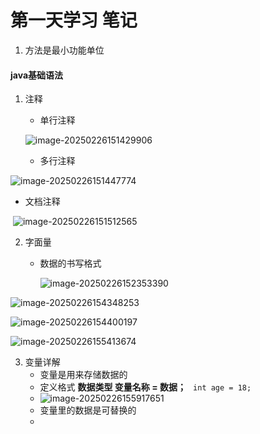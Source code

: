 # 第一天学习 笔记

1. 方法是最小功能单位

#### java基础语法

1. 注释

   - 单行注释

   ![image-20250226151429906](C:\Dcoument\For_study\Develop\my_code\JAVA\java_basic\firstMonth\src\day01\assets\image-20250226151429906.png)

   - 多行注释

![image-20250226151447774](C:\Dcoument\For_study\Develop\my_code\JAVA\java_basic\firstMonth\src\day01\assets\image-20250226151447774.png)

- 文档注释

​	![image-20250226151512565](C:\Dcoument\For_study\Develop\my_code\JAVA\java_basic\firstMonth\src\day01\assets\image-20250226151512565.png)

2. 字面量

   - 数据的书写格式

     <img src="C:\Dcoument\For_study\Develop\my_code\JAVA\java_basic\firstMonth\src\day01\assets\image-20250226152353390.png" alt="image-20250226152353390"  />

![image-20250226154348253](C:\Dcoument\For_study\Develop\my_code\JAVA\java_basic\firstMonth\src\day01\assets\image-20250226154348253.png)

![image-20250226154400197](C:\Dcoument\For_study\Develop\my_code\JAVA\java_basic\firstMonth\src\day01\assets\image-20250226154400197.png)

![image-20250226155413674](C:\Dcoument\For_study\Develop\my_code\JAVA\java_basic\firstMonth\src\day01\assets\image-20250226155413674.png)

3. 变量详解
   - 变量是用来存储数据的
   - 定义格式 **数据类型 变量名称 = 数据；** ``` int age = 18;```
   - ![image-20250226155917651](C:\Dcoument\For_study\Develop\my_code\JAVA\java_basic\firstMonth\src\day01\assets\image-20250226155917651.png)
   - 变量里的数据是可替换的
   - 



